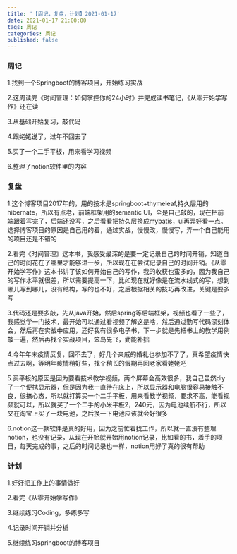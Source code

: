 ```yaml
---
title: '【周记，复盘，计划】2021-01-17'
date: 2021-01-17 21:00:00
tags: 周记
categories: 周记
published: false
---
```


### 周记

1.找到一个Springboot的博客项目，开始练习实战

2.这周读完《时间管理：如何掌控你的24小时》并完成读书笔记，《从零开始学写作》还在读

3.从基础开始复习，敲代码

4.跟姥姥说了，过年不回去了

5.买了一个二手平板，用来看学习视频

6.整理了notion软件里的内容

### 复盘

1.这个博客项目2017年的，用的技术是springboot+thymeleaf,持久层用的hibernate，所以有点老，前端框架用的semantic UI，全是自己敲的，现在把前端跟着写完了，后端还没写，之后看看把持久层换成mybatis，ui再弄好看一点。选择博客项目的原因是自己用的着，通过实战，慢慢改，慢慢写，弄一个自己能用的项目还是不错的

2.看完《时间管理》这本书，我感受最深的是要一定记录自己的时间开销，知道自己的时间花在了哪里才能够进一步，所以现在在尝试记录自己的时间开销。《从零开始学写作》这本书讲了该如何开始自己的写作，我的收获也蛮多的，因为我自己的写作水平就很差，所以需要提高一下，比如现在就好像是在流水线式的写，想到哪儿写到哪儿，没有结构，写的也不好，之后根据相关的技巧再改进，关键是要多写

3.代码还是要多敲，先从java开始，然后spring等后端框架，视频也看了一些了，我感觉学一门技术，最开始可以通过看视频了解这是啥，然后通过勤写代码深刻体会，然后再在实战中应用，还好我有很多电子书，下一步就是先把书上的教学用例敲一遍，然后再找个实战项目，笨鸟先飞，勤能补拙

4.今年年末疫情反复，回不去了，好几个亲戚的婚礼也参加不了了，真希望疫情快点过去啊，等明年疫情稍好些，找个稍长的假期再回老家看姥姥吧

5.买平板的原因是因为要看技术教学视频，两个屏幕会高效很多，我自己虽然diy了一个便携显示器，但是因为我一直待在床上，所以显示器和电脑很容易接触不良，很搞心态，所以就打算买一个二手平板，用来看教学视频，要求不高，能看视频就可以，所以就买了一个二手的小米平板2，240元，因为电池续航不行，所以又在淘宝上买了一块电池，之后换一下电池应该就会好很多

6.notion这一款软件是真的好用，因为之前忙着找工作，所以就一直没有整理notion，也没有记录，从现在开始就开始用notion记录，比如看的书，着手的项目，每天完成的事，之后的时间记录也一样，notion用好了真的很有帮助

### 计划

1.好好把工作上的事情做好

2.看完《从零开始学写作》

3.继续练习Coding，多练多写

4.记录时间开销并分析

5.继续练习springboot的博客项目

